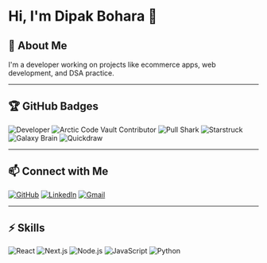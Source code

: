 # Hi, I'm Dipak Bohara 👋

## 🚀 About Me
I'm a developer working on projects like ecommerce apps, web development, and DSA practice.  

---

## 🏆 GitHub Badges

![Developer](https://img.shields.io/badge/Developer-Dipak%20Bohara-blue?style=social&logo=github)
![Arctic Code Vault Contributor](https://img.shields.io/badge/Arctic%20Code%20Vault-Contributor-blue)
![Pull Shark](https://img.shields.io/badge/Pull%20Shark-Contributor-green)
![Starstruck](https://img.shields.io/badge/Starstruck-100%2B%20Stars-yellow)
![Galaxy Brain](https://img.shields.io/badge/Galaxy%20Brain-Issues-opened-orange)
![Quickdraw](https://img.shields.io/badge/Quickdraw-Fast%20Issue%20Closer-red)

---

## 📫 Connect with Me

[![GitHub](https://img.shields.io/badge/GitHub-@dipak0304-black?style=social&logo=github)](https://github.com/dipak0304)
[![LinkedIn](https://img.shields.io/badge/LinkedIn-Dipak%20Bohara-blue?style=social&logo=linkedin)](https://www.linkedin.com/in/dipak-bohara)
[![Gmail](https://img.shields.io/badge/Gmail-dipak@example.com-red?style=social&logo=gmail)](mailto:dipak@example.com)

---

## ⚡ Skills

![React](https://img.shields.io/badge/React-61DAFB?style=for-the-badge&logo=react&logoColor=black)
![Next.js](https://img.shields.io/badge/Next.js-000000?style=for-the-badge&logo=next.js&logoColor=white)
![Node.js](https://img.shields.io/badge/Node.js-339933?style=for-the-badge&logo=nodedotjs&logoColor=white)
![JavaScript](https://img.shields.io/badge/JavaScript-F7DF1E?style=for-the-badge&logo=javascript&logoColor=black)
![Python](https://img.shields.io/badge/Python-3776AB?style=for-the-badge&logo=python&logoColor=white)
